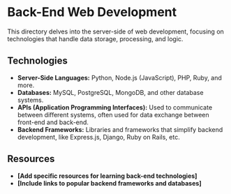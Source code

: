 # Back-End Web Development

This directory delves into the server-side of web development, focusing on technologies that handle data storage, processing, and logic.

## Technologies

- **Server-Side Languages:** Python, Node.js (JavaScript), PHP, Ruby, and more.
- **Databases:** MySQL, PostgreSQL, MongoDB, and other database systems.
- **APIs (Application Programming Interfaces):**  Used to communicate between different systems, often used for data exchange between front-end and back-end.
- **Backend Frameworks:** Libraries and frameworks that simplify backend development, like Express.js, Django, Ruby on Rails, etc.

## Resources

- **[Add specific resources for learning back-end technologies]**
- **[Include links to popular backend frameworks and databases]**